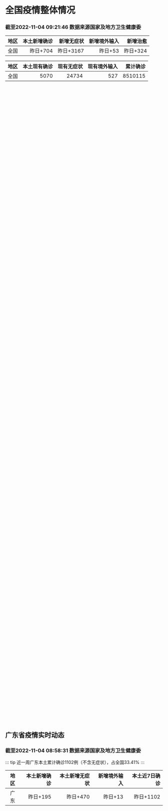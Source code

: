 
# 全国疫情整体情况
### 截至2022-11-04 09:21:46 数据来源国家及地方卫生健康委

|地区|本土新增确诊|新增无症状|新增境外输入|新增治愈|
|:--:|---:|---:|---:|---:|
|全国|昨日+704|昨日+3167|昨日+53|昨日+324|

|地区|本土现有确诊|现有无症状|现有境外输入|累计确诊|
|:--:|---:|---:|---:|---:|
|全国|5070|24734|527|8510115|

<ChinaMap :dataList="dataList" :title="title"/>

<div id="chinaDayModify" style="width:100%;height:500px;margin-bottom:10px;"></div>
<div id="chinaAddHistoryData" style="width:100%;height:500px;margin-bottom:10px;"></div>
<div id="chinaNowHistoryData" style="width:100%;height:500px;margin-bottom:10px;"></div>
<div id="chinaTotalHistoryData" style="width:100%;height:500px;margin-bottom:10px;"></div>


## 广东省疫情实时动态
### 截至2022-11-04 08:58:31 数据来源国家及地方卫生健康委

::: tip 近一周广东本土累计确诊1102例（不含无症状），占全国33.41%
:::

|地区|本土新增确诊|本土新增无症状|新增境外输入|本土近7日确诊|
|:--:|---:|---:|---:|---:|
|广东|昨日+195|昨日+470|昨日+13|昨日+1102|

<div id="guangdongModify" style="width:100%;height:500px;margin-bottom:10px;"></div>
<div id="guangdongTotalHistory" style="width:100%;height:500px;margin-bottom:10px;"></div>
<div id="guangzhouModifyHistory" style="width:100%;height:500px;margin-bottom:10px;"></div>


<script>
import * as echarts from 'echarts'
export default {
  data(){
    return {
      title: '新增本土确诊',
      dataList: [{name: '台湾', value: 0, addList: []},{name: '香港', value: 0, addList: []},{name: '湖北', value: 0, addList: []},{name: '上海', value: 1, addList: [{name: '普陀', num: 1},
]},{name: '吉林', value: 0, addList: []},{name: '广东', value: 195, addList: [{name: '广州', num: 149},
{name: '汕头', num: 19},
{name: '深圳', num: 9},
{name: '茂名', num: 8},
{name: '梅州', num: 6},
]},{name: '海南', value: 0, addList: []},{name: '四川', value: 15, addList: [{name: '阿坝', num: 5},
{name: '成都', num: 4},
{name: '外省返川人员', num: 2},
{name: '绵阳', num: 1},
{name: '德阳', num: 1},
]},{name: '福建', value: 39, addList: [{name: '福州', num: 37},
{name: '南平', num: 2},
]},{name: '内蒙古', value: 239, addList: [{name: '呼和浩特', num: 238},
{name: '鄂尔多斯', num: 1},
]},{name: '北京', value: 32, addList: [{name: '昌平', num: 9},
{name: '密云', num: 7},
{name: '朝阳', num: 6},
{name: '海淀', num: 4},
{name: '未公布来源', num: 2},
]},{name: '陕西', value: 11, addList: [{name: '西安', num: 8},
{name: '安康', num: 3},
]},{name: '河南', value: 22, addList: [{name: '郑州', num: 21},
{name: '许昌', num: 1},
]},{name: '浙江', value: 1, addList: [{name: '宁波', num: 1},
]},{name: '黑龙江', value: 11, addList: [{name: '哈尔滨', num: 10},
{name: '绥化', num: 1},
]},{name: '山东', value: 10, addList: [{name: '青岛', num: 8},
{name: '枣庄', num: 1},
{name: '威海', num: 1},
]},{name: '江苏', value: 3, addList: [{name: '无锡', num: 1},
{name: '盐城', num: 1},
{name: '宿迁', num: 1},
]},{name: '云南', value: 5, addList: [{name: '德宏州', num: 3},
{name: '临沧', num: 1},
{name: '昆明', num: 1},
]},{name: '天津', value: 1, addList: [{name: '未公布来源', num: 1},
]},{name: '广西', value: 0, addList: []},{name: '辽宁', value: 2, addList: [{name: '沈阳', num: 2},
]},{name: '河北', value: 0, addList: []},{name: '新疆', value: 22, addList: [{name: '乌鲁木齐', num: 20},
{name: '未公布来源', num: 2},
]},{name: '湖南', value: 10, addList: [{name: '邵阳', num: 6},
{name: '怀化', num: 2},
{name: '株洲', num: 1},
{name: '益阳', num: 1},
]},{name: '安徽', value: 1, addList: [{name: '合肥', num: 1},
]},{name: '江西', value: 0, addList: []},{name: '西藏', value: 0, addList: []},{name: '重庆', value: 41, addList: [{name: '沙坪坝区', num: 17},
{name: '九龙坡区', num: 5},
{name: '铜梁区', num: 4},
{name: '永川区', num: 3},
{name: '大足区', num: 3},
]},{name: '山西', value: 30, addList: [{name: '大同', num: 22},
{name: '吕梁', num: 4},
{name: '阳泉', num: 2},
{name: '晋中', num: 2},
]},{name: '甘肃', value: 8, addList: [{name: '兰州', num: 8},
]},{name: '贵州', value: 2, addList: [{name: '贵阳', num: 1},
{name: '铜仁', num: 1},
]},{name: '澳门', value: 0, addList: []},{name: '青海', value: 1, addList: [{name: '未公布来源', num: 1},
]},{name: '宁夏', value: 2, addList: [{name: '中卫', num: 1},
{name: '吴忠', num: 1},
]},{name: '南海诸岛', value: 0, addList: []}]
    }
  },
  mounted () {
    const themeObj = {"color":["#2ec7c9","#b6a2de","#5ab1ef","#ffb980","#d87a80","#8d98b3","#e5cf0d","#97b552","#95706d","#dc69aa","#07a2a4","#9a7fd1","#588dd5","#f5994e","#c05050","#59678c","#c9ab00","#7eb00a","#6f5553","#c14089"],"backgroundColor":"rgba(0,0,0,0)","textStyle":{},"title":{"textStyle":{"color":"#008acd"},"subtextStyle":{"color":"#aaaaaa"}},"line":{"itemStyle":{"borderWidth":1},"lineStyle":{"width":2},"symbolSize":3,"symbol":"emptyCircle","smooth":true},"radar":{"itemStyle":{"borderWidth":1},"lineStyle":{"width":2},"symbolSize":3,"symbol":"emptyCircle","smooth":true},"bar":{"itemStyle":{"barBorderWidth":0,"barBorderColor":"#ccc"}},"pie":{"itemStyle":{"borderWidth":0,"borderColor":"#ccc"}},"scatter":{"itemStyle":{"borderWidth":0,"borderColor":"#ccc"}},"boxplot":{"itemStyle":{"borderWidth":0,"borderColor":"#ccc"}},"parallel":{"itemStyle":{"borderWidth":0,"borderColor":"#ccc"}},"sankey":{"itemStyle":{"borderWidth":0,"borderColor":"#ccc"}},"funnel":{"itemStyle":{"borderWidth":0,"borderColor":"#ccc"}},"gauge":{"itemStyle":{"borderWidth":0,"borderColor":"#ccc"}},"candlestick":{"itemStyle":{"color":"#d87a80","color0":"#2ec7c9","borderColor":"#d87a80","borderColor0":"#2ec7c9","borderWidth":1}},"graph":{"itemStyle":{"borderWidth":0,"borderColor":"#ccc"},"lineStyle":{"width":1,"color":"#aaaaaa"},"symbolSize":3,"symbol":"emptyCircle","smooth":true,"color":["#2ec7c9","#b6a2de","#5ab1ef","#ffb980","#d87a80","#8d98b3","#e5cf0d","#97b552","#95706d","#dc69aa","#07a2a4","#9a7fd1","#588dd5","#f5994e","#c05050","#59678c","#c9ab00","#7eb00a","#6f5553","#c14089"],"label":{"color":"#eeeeee"}},"map":{"itemStyle":{"areaColor":"#dddddd","borderColor":"#eeeeee","borderWidth":0.5},"label":{"color":"#d87a80"},"emphasis":{"itemStyle":{"areaColor":"rgba(254,153,78,1)","borderColor":"#444","borderWidth":1},"label":{"color":"rgb(100,0,0)"}}},"geo":{"itemStyle":{"areaColor":"#dddddd","borderColor":"#eeeeee","borderWidth":0.5},"label":{"color":"#d87a80"},"emphasis":{"itemStyle":{"areaColor":"rgba(254,153,78,1)","borderColor":"#444","borderWidth":1},"label":{"color":"rgb(100,0,0)"}}},"categoryAxis":{"axisLine":{"show":true,"lineStyle":{"color":"#008acd"}},"axisTick":{"show":true,"lineStyle":{"color":"#333"}},"axisLabel":{"show":true,"color":"#333"},"splitLine":{"show":false,"lineStyle":{"color":["#eee"]}},"splitArea":{"show":false,"areaStyle":{"color":["rgba(250,250,250,0.3)","rgba(200,200,200,0.3)"]}}},"valueAxis":{"axisLine":{"show":true,"lineStyle":{"color":"#008acd"}},"axisTick":{"show":true,"lineStyle":{"color":"#333"}},"axisLabel":{"show":true,"color":"#333"},"splitLine":{"show":true,"lineStyle":{"color":["#eee"]}},"splitArea":{"show":true,"areaStyle":{"color":["rgba(250,250,250,0.3)","rgba(200,200,200,0.3)"]}}},"logAxis":{"axisLine":{"show":true,"lineStyle":{"color":"#008acd"}},"axisTick":{"show":true,"lineStyle":{"color":"#333"}},"axisLabel":{"show":true,"color":"#333"},"splitLine":{"show":true,"lineStyle":{"color":["#eee"]}},"splitArea":{"show":true,"areaStyle":{"color":["rgba(250,250,250,0.3)","rgba(200,200,200,0.3)"]}}},"timeAxis":{"axisLine":{"show":true,"lineStyle":{"color":"#008acd"}},"axisTick":{"show":true,"lineStyle":{"color":"#333"}},"axisLabel":{"show":true,"color":"#333"},"splitLine":{"show":true,"lineStyle":{"color":["#eee"]}},"splitArea":{"show":false,"areaStyle":{"color":["rgba(250,250,250,0.3)","rgba(200,200,200,0.3)"]}}},"toolbox":{"iconStyle":{"borderColor":"#2ec7c9"},"emphasis":{"iconStyle":{"borderColor":"#18a4a6"}}},"legend":{"textStyle":{"color":"#333333"}},"tooltip":{"axisPointer":{"lineStyle":{"color":"#008acd","width":"1"},"crossStyle":{"color":"#008acd","width":"1"}}},"timeline":{"lineStyle":{"color":"#008acd","width":1},"itemStyle":{"color":"#008acd","borderWidth":1},"controlStyle":{"color":"#008acd","borderColor":"#008acd","borderWidth":0.5},"checkpointStyle":{"color":"#2ec7c9","borderColor":"#2ec7c9"},"label":{"color":"#008acd"},"emphasis":{"itemStyle":{"color":"#a9334c"},"controlStyle":{"color":"#008acd","borderColor":"#008acd","borderWidth":0.5},"label":{"color":"#008acd"}}},"visualMap":{"color":["#5ab1ef","#e0ffff"]},"dataZoom":{"backgroundColor":"rgba(47,69,84,0)","dataBackgroundColor":"#efefff","fillerColor":"rgba(182,162,222,0.2)","handleColor":"#008acd","handleSize":"100%","textStyle":{"color":"#333333"}},"markPoint":{"label":{"color":"#eeeeee"},"emphasis":{"label":{"color":"#eeeeee"}}}}

    echarts.registerTheme('dark', (themeObj))

    this.chartChDay = echarts.init(document.getElementById("chinaDayModify"), "dark")
,this.chartChAdd = echarts.init(document.getElementById("chinaAddHistoryData"), "dark")
,this.chartChNow = echarts.init(document.getElementById("chinaNowHistoryData"), "dark")
,this.chartChTotal = echarts.init(document.getElementById("chinaTotalHistoryData"), "dark")
,this.chartGdMod = echarts.init(document.getElementById("guangdongModify"), "dark")
,this.chartGdTotal = echarts.init(document.getElementById("guangdongTotalHistory"), "dark")
,this.chartGzMod = echarts.init(document.getElementById("guangzhouModifyHistory"), "dark")


    const option_gd_mod = {
      title: {
        text: '广东疫情新增趋势（人）'
      },
      tooltip: {
        trigger: 'axis',
        axisPointer: {
          type: 'cross',
          label: {
            backgroundColor: '#6a7985'
          }
        }
      },
      legend: {
        top: 20,
        data: [{name: '本土新增确诊',icon: 'rect'}, {name: '本土新增无症状',icon: 'rect'},{name: '新增境外输入',icon: 'rect'}]
      },
      grid: {
        left: '3%',
        right: '4%',
        bottom: '3%',
        containLabel: true
      },
      toolbox: {
        feature: {
          saveAsImage: {}
        }
      },
      xAxis: {
        type: 'category',
        boundaryGap: false,
        data: ["09.06","09.07","09.08","09.09","09.10","09.11","09.12","09.13","09.14","09.15","09.16","09.17","09.18","09.19","09.20","09.21","09.22","09.23","09.24","09.25","09.26","09.27","09.28","09.29","09.30","10.01","10.02","10.03","10.04","10.05","10.06","10.07","10.08","10.09","10.10","10.11","10.12","10.13","10.14","10.15","10.16","10.17","10.18","10.19","10.20","10.21","10.22","10.23","10.24","10.25","10.26","10.27","10.28","10.29","10.30","10.31","11.01","11.02","11.03",]
      },
      yAxis: {
        type: 'value'
      },
      series: [
        {
          name: '本土新增确诊',
          type: 'line',
          areaStyle: {},
          emphasis: {
            focus: 'series'
          },
          data: [42,27,36,26,15,17,7,6,5,5,3,2,1,0,3,1,2,5,6,7,12,4,18,16,22,17,19,27,34,37,41,47,34,31,38,43,36,53,60,35,23,36,50,26,27,19,32,23,33,45,15,27,63,83,291,242,125,103,195,]
        },
        {
          name: '本土新增无症状',
          type: 'line',
          areaStyle: {},
          emphasis: {
            focus: 'series'
          },
          data: [18,12,28,6,10,11,4,3,4,1,1,1,2,1,2,2,4,0,0,5,5,2,5,15,21,10,24,16,24,27,34,27,21,24,25,11,17,21,29,29,38,61,48,58,62,74,59,70,62,67,84,88,136,195,468,458,298,356,470,]
        },
        {
          name: '新增境外输入',
          type: 'line',
          areaStyle: {},
          emphasis: {
            focus: 'series'
          },
          data: [19,6,16,23,19,21,12,11,8,10,15,7,11,15,12,13,14,15,12,19,14,15,21,15,11,29,11,19,18,19,27,10,14,27,27,14,17,15,24,18,18,11,12,14,25,17,9,19,12,6,5,11,14,14,8,7,10,12,13,]
        }
      ]
    };

    const option_gd_total = {
      title: {
        text: '广东疫情概览（人）'
      },
      tooltip: {
        trigger: 'axis',
        axisPointer: {
          type: 'cross',
          label: {
            backgroundColor: '#6a7985'
          }
        }
      },
      legend: {
        top: 20,
        data: [{name: '累计确诊',icon: 'rect'},{name: '累计治愈',icon: 'rect'}]
      },
      grid: {
        left: '3%',
        right: '4%',
        bottom: '3%',
        containLabel: true
      },
      toolbox: {
        feature: {
          saveAsImage: {}
        }
      },
      xAxis: {
        type: 'category',
        boundaryGap: false,
        data: ["09.06","09.07","09.08","09.09","09.10","09.11","09.12","09.13","09.14","09.15","09.16","09.17","09.18","09.19","09.20","09.21","09.22","09.23","09.24","09.25","09.26","09.27","09.28","09.29","09.30","10.01","10.02","10.03","10.04","10.05","10.06","10.07","10.08","10.09","10.10","10.11","10.12","10.13","10.14","10.15","10.16","10.17","10.18","10.19","10.20","10.21","10.22","10.23","10.24","10.25","10.26","10.27","10.28","10.29","10.30","10.31","11.01","11.02","11.03",]
      },
      yAxis: {
        type: 'value'
      },
      series: [
        {
          name: '累计确诊',
          type: 'line',
          areaStyle: {},
          emphasis: {
            focus: 'series'
          },
          data: [9474,9507,9559,9608,9642,9680,9699,9716,9729,9744,9762,9771,9783,9798,9813,9827,9843,9863,9881,9905,9931,9950,9991,10022,10055,10101,10131,10177,10229,10285,10353,10410,10458,10516,10581,10638,10691,10759,10843,10896,10947,10994,11056,11106,11138,11174,11215,11257,11302,11353,11373,11411,11488,11585,11884,12133,12268,12383,12591,]
        },
        {
          name: '累计治愈',
          type: 'line',
          areaStyle: {},
          emphasis: {
            focus: 'series'
          },
          data: [8775,8804,8831,8855,8888,8923,8959,9011,9075,9140,9140,9140,9140,9140,9140,9140,9529,9529,9529,9529,9529,9529,9529,9529,9529,9529,9529,9529,9529,9529,9877,9877,9877,9972,10007,10048,10091,10127,10127,10127,10178,10239,10298,10298,10298,10298,10298,10298,10298,10298,10298,10298,10298,10298,10298,10298,10298,10298,10298,]
        }
      ]
    };

    const option_gz_mod = {
      title: {
        text: '广州疫情新增趋势（人）'
      },
      tooltip: {
        trigger: 'axis',
        axisPointer: {
          type: 'cross',
          label: {
            backgroundColor: '#6a7985'
          }
        }
      },
      legend: {
        top: 20,
        data: [{name: '本土新增确诊',icon: 'rect'},{name: '本土新增无症状',icon: 'rect'}]
      },
      grid: {
        left: '3%',
        right: '4%',
        bottom: '3%',
        containLabel: true
      },
      toolbox: {
        feature: {
          saveAsImage: {}
        }
      },
      xAxis: {
        type: 'category',
        boundaryGap: false,
        data: ["0906","0907","0908","0909","0910","0911","0912","0913","0914","0915","0916","0917","0918","0919","0920","0921","0922","0923","0924","0925","0926","0927","0928","0929","0930","1001","1002","1003","1004","1005","1006","1007","1008","1009","1010","1011","1012","1013","1014","1015","1016","1017","1018","1019","1020","1021","1022","1023","1024","1025","1026","1027","1028","1029","1030","1031","1101","1102","1103",]
      },
      yAxis: {
        type: 'value'
      },
      series: [
        {
          name: '本土新增确诊',
          type: 'line',
          areaStyle: {},
          emphasis: {
            focus: 'series'
          },
          data: [6,3,2,0,0,0,0,0,0,0,0,1,0,0,0,0,1,4,5,2,2,0,1,1,2,0,5,10,12,14,21,17,18,5,13,6,10,25,23,20,3,16,22,6,10,12,18,16,22,27,11,19,54,66,232,190,85,83,149,]
        },
        {
          name: '本土新增无症状',
          type: 'line',
          areaStyle: {},
          emphasis: {
            focus: 'series'
          },
          data: [1,1,0,0,0,0,0,0,0,0,1,0,1,0,1,2,4,0,0,0,1,1,0,2,0,0,3,7,5,13,8,12,9,15,1,2,7,3,8,16,27,43,31,44,46,46,39,53,43,46,39,46,85,125,295,289,253,323,430,]
        }
      ]
    };

    const option_ch_day  = {
      series: [
        {
          type: 'treemap',
          data: [
            {
              name: '本土新增确诊昨日+704',
              value: 704,
            },
            {
              name: '新增无症状昨日+3167',
              value: 3167,
            },
            {
              name: '新增境外输入昨日+53',
              value: 53,
            },
            {
              name: '新增治愈昨日+324',
              value: 324,
            },
          ]
        }
      ]
    };

    const option_ch_add = {
      title: {
        text: '新增疫情整体走势'
      },
      tooltip: {
        trigger: 'axis',
        axisPointer: {
          type: 'cross',
          label: {
            backgroundColor: '#6a7985'
          }
        }
      },
      legend: {
        top: 20,
        data: [{name: '本土确诊',icon: 'rect'}, {name: '无症状感染',icon: 'rect'},{name: '新增境外输入',icon: 'rect'}]
      },
      grid: {
        left: '3%',
        right: '4%',
        bottom: '3%',
        containLabel: true
      },
      toolbox: {
        feature: {
          saveAsImage: {}
        }
      },
      xAxis: {
        type: 'category',
        boundaryGap: false,
        data: ["09.04","09.05","09.06","09.07","09.08","09.09","09.10","09.11","09.12","09.13","09.14","09.15","09.16","09.17","09.18","09.19","09.20","09.21","09.22","09.23","09.24","09.25","09.26","09.27","09.28","09.29","09.30","10.01","10.02","10.03","10.04","10.05","10.06","10.07","10.08","10.09","10.10","10.11","10.12","10.13","10.14","10.15","10.16","10.17","10.18","10.19","10.20","10.21","10.22","10.23","10.24","10.25","10.26","10.27","10.28","10.29","10.30","10.31","11.01","11.02","11.03",]
      },
      yAxis: {
        type: 'value'
      },
      series: [
        {
          name: '本土确诊',
          type: 'line',
          areaStyle: {},
          emphasis: {
            focus: 'series'
          },
          data: [303,264,323,241,259,239,179,164,188,196,126,102,76,106,92,104,123,114,121,129,159,235,173,119,106,97,106,116,189,250,223,183,216,447,441,373,427,374,322,249,291,174,182,208,204,164,158,159,155,173,205,297,193,214,324,353,479,498,409,531,704,]
        },
        {
          name: '无症状感染',
          type: 'line',
          areaStyle: {},
          emphasis: {
            focus: 'series'
          },
          data: [1249,1235,1247,1093,1033,994,959,785,727,762,823,746,505,930,715,525,485,512,627,624,601,597,636,625,526,625,549,432,466,626,747,1005,1267,1301,1307,1566,1662,1386,1154,1010,900,668,534,587,630,643,638,658,683,751,875,944,924,1123,1153,1566,2220,2221,2346,2669,3167,]
        },
        {
          name: '新增境外输入',
          type: 'line',
          areaStyle: {},
          emphasis: {
            focus: 'series'
          },
          data: [46,46,57,39,42,51,55,62,54,41,41,59,64,48,55,48,43,51,54,59,58,60,72,75,64,59,66,63,51,57,50,46,72,54,62,61,64,43,50,64,70,70,63,42,43,47,56,56,52,48,41,41,38,48,53,48,42,49,56,50,53,]
        }
      ]
    };

    const option_ch_now = {
      title: {
        text: '现有疫情整体走势'
      },
      tooltip: {
        trigger: 'axis',
        axisPointer: {
          type: 'cross',
          label: {
            backgroundColor: '#6a7985'
          }
        }
      },
      legend: {
        top: 20,
        data: [{name: '本土确诊',icon: 'rect'}, {name: '无症状感染',icon: 'rect'},{name: '新增境外输入',icon: 'rect'}]
      },
      grid: {
        left: '3%',
        right: '4%',
        bottom: '3%',
        containLabel: true
      },
      toolbox: {
        feature: {
          saveAsImage: {}
        }
      },
      xAxis: {
        type: 'category',
        boundaryGap: false,
        data: ["09.04","09.05","09.06","09.07","09.08","09.09","09.10","09.11","09.12","09.13","09.14","09.15","09.16","09.17","09.18","09.19","09.20","09.21","09.22","09.23","09.24","09.25","09.26","09.27","09.28","09.29","09.30","10.01","10.02","10.03","10.04","10.05","10.06","10.07","10.08","10.09","10.10","10.11","10.12","10.13","10.14","10.15","10.16","10.17","10.18","10.19","10.20","10.21","10.22","10.23","10.24","10.25","10.26","10.27","10.28","10.29","10.30","10.31","11.01","11.02","11.03",]
      },
      yAxis: {
        type: 'value'
      },
      series: [
        {
          name: '本土确诊',
          type: 'line',
          areaStyle: {},
          emphasis: {
            focus: 'series'
          },
          data: [5668,5670,5709,5713,5666,5575,5403,5083,4851,4714,4334,3681,3502,3293,3070,2881,2726,2606,2494,2477,2395,2404,2381,2378,2365,2359,2301,2314,2306,2341,2261,2263,2329,2666,2977,3240,3460,3637,3779,3824,3906,3854,3808,3777,3677,3595,3529,3362,3245,3179,3062,3127,3104,3107,3252,3440,3751,4101,4324,4641,5070,]
        },
        {
          name: '无症状感染',
          type: 'line',
          areaStyle: {},
          emphasis: {
            focus: 'series'
          },
          data: [559,557,571,548,560,560,567,568,566,563,550,565,586,572,576,577,571,577,564,563,552,558,585,613,632,610,608,631,623,629,615,620,628,633,641,646,644,623,618,632,657,650,655,636,635,623,624,624,629,605,592,578,562,551,549,547,527,537,530,523,527,]
        },
        {
          name: '新增境外输入',
          type: 'line',
          areaStyle: {},
          emphasis: {
            focus: 'series'
          },
          data: [23491,23860,24163,24009,23400,22660,22555,21919,21298,20832,20206,18729,18148,17756,17213,16241,14762,14010,13518,11627,11277,10573,10414,10373,10105,9829,9770,9618,8814,8449,8109,8069,8744,9419,10193,11206,11944,12805,13455,13998,14442,14606,14679,14750,14715,14774,14658,14360,14193,14094,14026,14399,14475,14817,15140,15931,17538,19036,20631,22423,24734,]
        }
      ]
    };

    const option_ch_total = {
      title: {
        text: '累计疫情整体走势'
      },
      tooltip: {
        trigger: 'axis',
        axisPointer: {
          type: 'cross',
          label: {
            backgroundColor: '#6a7985'
          }
        }
      },
      legend: {
        top: 20,
        data: [{name: '确诊(含港澳台)', con: 'rect'}, {name: '死亡(含港澳台)',icon: 'rect'}]
      },
      grid: {
        left: '3%',
        right: '4%',
        bottom: '3%',
        containLabel: true
      },
      toolbox: {
        feature: {
          saveAsImage: {}
        }
      },
      xAxis: {
        type: 'category',
        boundaryGap: false,
        data: ["09.04","09.05","09.06","09.07","09.08","09.09","09.10","09.11","09.12","09.13","09.14","09.15","09.16","09.17","09.18","09.19","09.20","09.21","09.22","09.23","09.24","09.25","09.26","09.27","09.28","09.29","09.30","10.01","10.02","10.03","10.04","10.05","10.06","10.07","10.08","10.09","10.10","10.11","10.12","10.13","10.14","10.15","10.16","10.17","10.18","10.19","10.20","10.21","10.22","10.23","10.24","10.25","10.26","10.27","10.28","10.29","10.30","10.31","11.01","11.02","11.03",]
      },
      yAxis: {
        type: 'value'
      },
      series: [
        {
          name: '确诊(含港澳台)',
          type: 'line',
          areaStyle: {},
          emphasis: {
            focus: 'series'
          },
          data: [6080405,6106096,6144277,6187141,6223835,6259551,6296680,6330038,6356783,6404975,6455788,6502479,6545234,6585920,6626392,6655661,6701113,6748819,6792066,6833790,6872895,6912675,6942179,6988610,7037863,7083359,7127469,7171159,7215114,7249310,7299603,7355347,7402656,7454504,7499946,7499946,7578751,7621171,7621171,7621171,7778306,7822739,7865269,7895059,7895059,7895059,8026778,8064765,8101522,8137786,8137786,8137786,8246496,8283181,8318921,8352484,8385213,8409023,8444367,8478830,8510115,]
        },
        {
          name: '死亡(含港澳台)',
          type: 'line',
          areaStyle: {},
          emphasis: {
            focus: 'series'
          },
          data: [25019,25058,25088,25130,25171,25237,25275,25315,25354,25381,25428,25491,25553,25603,25671,25712,25744,25792,25868,26074,26132,26176,26244,26278,26330,26388,26446,26500,26568,26609,21422,26706,26769,26823,26823,26823,26823,26823,26823,26823,26823,26823,26823,26823,26823,26823,26823,26823,26823,26823,26823,26823,26823,26823,26823,26823,26823,26823,26823,26823,26823,]
        }
      ]
    };

    this.chartGdMod.setOption(option_gd_mod);
    this.chartGdTotal.setOption(option_gd_total);
    this.chartGzMod.setOption(option_gz_mod);
    this.chartChDay.setOption(option_ch_day);
    this.chartChAdd.setOption(option_ch_add);
    this.chartChNow.setOption(option_ch_now);
    this.chartChTotal.setOption(option_ch_total);

    window.onresize = () => {
      this.chartGdMod.resize()
      this.chartGdTotal.resize()
      this.chartGzMod.resize()
      this.chartChDay.resize()
      this.chartChAdd.resize()
      this.chartChNow.resize()
      this.chartChTotal.resize()
    }
  }
}
</script>

## 广东省各地区疫情情况

::: danger 195个中高风险地区
:::

|地区|本土新增确诊|本土新增无症状|本土近7日确诊|中高风险地区|
|:--:|---:|---:|---:|---:|
|河源|+1|0|+1|0|
|云浮|+1|0|+1|0|
|广州|+149|+430|+859|+107|
|汕头|+19|+13|+41|+14|
|深圳|+9|+3|+89|+40|
|茂名|+8|0|+9|+7|
|梅州|+6|+9|+46|+7|
|佛山|+1|+13|+27|0|
|江门|+1|0|+18|+6|
|揭阳|0|+2|0|+2|
|阳江|0|0|+4|+4|
|韶关|0|0|+4|0|
|清远|0|0|+2|0|
|东莞|0|0|+1|+5|
|汕尾|0|0|0|0|
|肇庆|0|0|0|0|
|珠海|0|0|0|0|
|惠州|0|0|0|+3|
|潮州|0|0|0|0|
|湛江|0|0|0|0|
|中山|0|0|0|0|


## 广东疫情热点动态

  
### 11-04 10:02
::: tip 注意！11月4日，吴川市开展全员核酸检测
吴川市关于11月4日开展全员核酸筛查的通告为进一步强化新冠肺炎疫情防控管控工作，切实保障广大人民群众身体健康和生命安全，经综合研判，吴川市定于2022年11月4日开展全员核酸筛查工作。现将有关事项通告...

信息来源：南方PLUS

[阅读全文](https://h5.baike.qq.com/mobile/landing.html?docid=20221104A01XE200&isNews=1&adtag=wxjk.yqssc.yqdt)
:::

### 11-04 09:23
::: tip 潮州饶平发现1名核酸检测结果异常人员，部分区域实行临时交通管制
11月4日，饶平县新型冠状病毒肺炎疫情防控指挥部办公室发布通告，该县在省内外市返饶人员中发现1名核酸检测结果异常人员，经研究决定，自11月4日5时30分起对汫洲镇全域（湖水村、西峡村除外）实行临时交通...

信息来源：南方都市报

[阅读全文](https://h5.baike.qq.com/mobile/landing.html?docid=20221104A01JH900&isNews=1&adtag=wxjk.yqssc.yqdt)
:::

### 11-04 08:54
::: tip 划定风险区！南山发布2则通告，涉这些区域
昨天深夜至今天凌晨，深圳市南山区新型冠状病毒肺炎疫情防控指挥部办公室连发2则通告，在粤海街道划定高风险区、中风险区、低风险区；在南山街道划定高风险区、中风险区、临时风险排查区、低风险区。...

深圳大件事

[阅读全文](https://mp.weixin.qq.com/s?__biz=MzA4NTczOTMzMQ==&mid=2651394913&idx=2&sn=a25775f14701d113b13ad129bfd755b0&chksm=842ee14db359685b99543729161ec92e17d5dc68d89c8877ece615e1aec4db219f5cc559fcfa&mpshare=1&scene=1&srcid=1104Ez1ENvAEQMhoGBnupy6b&sharer_sharetime=1667527430987&sharer_shareid=20e33aa564e857bfdc5733034f4f2915&version=4.0.19.6020&platform=win#rd)
:::

### 11-04 08:49
::: tip 深圳11月3日新增9例确诊病例和3例无症状感染者，详情公布
据深圳卫健委，11月3日0-24时，深圳新增9例新冠肺炎确诊病例和3例新冠病毒无症状感染者。其中，在集中隔离观察人员中发现11例，在居家隔离医学观察人员中发现1例。01新增病例情况如下病例1居住在南山...

信息来源：界面新闻

[阅读全文](https://h5.baike.qq.com/mobile/landing.html?docid=20221104A018IC00&isNews=1&adtag=wxjk.yqssc.yqdt)
:::

### 11-04 08:41
::: tip 广东昨日新增本土确诊病例195例，新增本土无症状感染者470例
2022年11月4日广东省新冠肺炎疫情情况11月3日0-24时，全省新增本土确诊病例187例（广州142例，深圳9例，汕头18例，佛山1例，河源1例，梅州6例，江门1例，茂名8例，云浮1例）；新增本土...

信息来源：成都商报红星新闻

[阅读全文](https://h5.baike.qq.com/mobile/landing.html?docid=20221104A016R500&isNews=1&adtag=wxjk.yqssc.yqdt)
:::

### 11-04 08:38
::: tip 11月3日深圳新增9例确诊病例和3例无症状感染者
11月3日0-24时，深圳新增9例新冠肺炎确诊病例和3例新冠病毒无症状感染者。
其中，在集中隔离观察人员中发现11例，在居家隔离医学观察人员中发现1例。...

深圳卫健委

[阅读全文](https://mp.weixin.qq.com/s?__biz=MzIxNDA0MTExMg==&mid=2652201900&idx=1&sn=bdbf47ad84b1b3a87afa858826b7b173&chksm=8c4c54dbbb3bddcd6c3bab4d736623e97e5f7670c393a6a5c67c5152585457345fff8e6a05ce&mpshare=1&scene=1&srcid=1104M47cO2w69Dr7d3CFkRS0&sharer_sharetime=1667528648867&sharer_shareid=20e33aa564e857bfdc5733034f4f2915&version=4.0.19.6020&platform=win#rd)
:::

### 11-04 08:42
::: tip 2022年11月4日广东省新冠肺炎疫情情况
                                                        　　11月3日0-24时，全省新增本土确诊病例187例（广州142例，深圳9例，汕头18...

信息来源：广东省卫生健康委员会

[阅读全文](https://h5.baike.qq.com/mobile/landing.html?docid=WJW20221104F5NQG0Z4&isNews=1&adtag=wxjk.yqssc.yqdt)
:::

### 11-03 23:02
::: tip 农行丰顺支行多措并举做好疫情防控工作
近日，丰顺县突发疫情，农行丰顺支行认真落实上级行和政府关于疫情防控的部署要求，多措并举做好疫情防控和金融服务保障工作。迅速行动，落实责任农行丰顺支行迅速进入应急响应状态，及时召开专题会议研究安排防疫工...

信息来源：南方PLUS

[阅读全文](https://h5.baike.qq.com/mobile/landing.html?docid=20221103A0A09N00&isNews=1&adtag=wxjk.yqssc.yqdt)
:::

### 11-03 22:51
::: tip 广州荔湾：11月4日彩虹街等16条街道开展全员核酸检测
关于荔湾区11月4日开展彩虹街等16条街道全员核酸检测工作的通告广大居民朋友：因疫情防控需要，我区定于2022年11月4日（本周五）在金花、西村、南源、逢源、多宝、昌华、岭南、华林、沙面、龙津、彩虹、...

信息来源：南方都市报

[阅读全文](https://h5.baike.qq.com/mobile/landing.html?docid=20221103A09XZG00&isNews=1&adtag=wxjk.yqssc.yqdt)
:::

### 11-03 22:44
::: tip 广东普宁市发现1例无症状感染者，活动轨迹情况公布
普宁市发现1例新冠病毒无症状感染者，活动轨迹情况公布2022年11月3日0~12时，我市新增1例无症状感染者（方某某，女，家住麒麟镇南陇村），在已管控的风险防范区筛查发现，目前已闭环转运至定点医疗机构...

信息来源：成都商报红星新闻

[阅读全文](https://h5.baike.qq.com/mobile/landing.html?docid=20221103A09WD700&isNews=1&adtag=wxjk.yqssc.yqdt)
:::


## 广州疫情热点动态

  
### 11-04 10:02
::: tip 注意！11月4日，吴川市开展全员核酸检测
吴川市关于11月4日开展全员核酸筛查的通告为进一步强化新冠肺炎疫情防控管控工作，切实保障广大人民群众身体健康和生命安全，经综合研判，吴川市定于2022年11月4日开展全员核酸筛查工作。现将有关事项通告...

信息来源：南方PLUS

[阅读全文](https://h5.baike.qq.com/mobile/landing.html?docid=20221104A01XE200&isNews=1&adtag=wxjk.yqssc.yqdt)
:::

### 11-04 09:23
::: tip 潮州饶平发现1名核酸检测结果异常人员，部分区域实行临时交通管制
11月4日，饶平县新型冠状病毒肺炎疫情防控指挥部办公室发布通告，该县在省内外市返饶人员中发现1名核酸检测结果异常人员，经研究决定，自11月4日5时30分起对汫洲镇全域（湖水村、西峡村除外）实行临时交通...

信息来源：南方都市报

[阅读全文](https://h5.baike.qq.com/mobile/landing.html?docid=20221104A01JH900&isNews=1&adtag=wxjk.yqssc.yqdt)
:::

### 11-04 08:54
::: tip 划定风险区！南山发布2则通告，涉这些区域
昨天深夜至今天凌晨，深圳市南山区新型冠状病毒肺炎疫情防控指挥部办公室连发2则通告，在粤海街道划定高风险区、中风险区、低风险区；在南山街道划定高风险区、中风险区、临时风险排查区、低风险区。...

深圳大件事

[阅读全文](https://mp.weixin.qq.com/s?__biz=MzA4NTczOTMzMQ==&mid=2651394913&idx=2&sn=a25775f14701d113b13ad129bfd755b0&chksm=842ee14db359685b99543729161ec92e17d5dc68d89c8877ece615e1aec4db219f5cc559fcfa&mpshare=1&scene=1&srcid=1104Ez1ENvAEQMhoGBnupy6b&sharer_sharetime=1667527430987&sharer_shareid=20e33aa564e857bfdc5733034f4f2915&version=4.0.19.6020&platform=win#rd)
:::

### 11-04 08:49
::: tip 深圳11月3日新增9例确诊病例和3例无症状感染者，详情公布
据深圳卫健委，11月3日0-24时，深圳新增9例新冠肺炎确诊病例和3例新冠病毒无症状感染者。其中，在集中隔离观察人员中发现11例，在居家隔离医学观察人员中发现1例。01新增病例情况如下病例1居住在南山...

信息来源：界面新闻

[阅读全文](https://h5.baike.qq.com/mobile/landing.html?docid=20221104A018IC00&isNews=1&adtag=wxjk.yqssc.yqdt)
:::

### 11-04 08:41
::: tip 广东昨日新增本土确诊病例195例，新增本土无症状感染者470例
2022年11月4日广东省新冠肺炎疫情情况11月3日0-24时，全省新增本土确诊病例187例（广州142例，深圳9例，汕头18例，佛山1例，河源1例，梅州6例，江门1例，茂名8例，云浮1例）；新增本土...

信息来源：成都商报红星新闻

[阅读全文](https://h5.baike.qq.com/mobile/landing.html?docid=20221104A016R500&isNews=1&adtag=wxjk.yqssc.yqdt)
:::

### 11-04 08:38
::: tip 11月3日深圳新增9例确诊病例和3例无症状感染者
11月3日0-24时，深圳新增9例新冠肺炎确诊病例和3例新冠病毒无症状感染者。
其中，在集中隔离观察人员中发现11例，在居家隔离医学观察人员中发现1例。...

深圳卫健委

[阅读全文](https://mp.weixin.qq.com/s?__biz=MzIxNDA0MTExMg==&mid=2652201900&idx=1&sn=bdbf47ad84b1b3a87afa858826b7b173&chksm=8c4c54dbbb3bddcd6c3bab4d736623e97e5f7670c393a6a5c67c5152585457345fff8e6a05ce&mpshare=1&scene=1&srcid=1104M47cO2w69Dr7d3CFkRS0&sharer_sharetime=1667528648867&sharer_shareid=20e33aa564e857bfdc5733034f4f2915&version=4.0.19.6020&platform=win#rd)
:::

### 11-04 08:42
::: tip 2022年11月4日广东省新冠肺炎疫情情况
                                                        　　11月3日0-24时，全省新增本土确诊病例187例（广州142例，深圳9例，汕头18...

信息来源：广东省卫生健康委员会

[阅读全文](https://h5.baike.qq.com/mobile/landing.html?docid=WJW20221104F5NQG0Z4&isNews=1&adtag=wxjk.yqssc.yqdt)
:::

### 11-03 23:02
::: tip 农行丰顺支行多措并举做好疫情防控工作
近日，丰顺县突发疫情，农行丰顺支行认真落实上级行和政府关于疫情防控的部署要求，多措并举做好疫情防控和金融服务保障工作。迅速行动，落实责任农行丰顺支行迅速进入应急响应状态，及时召开专题会议研究安排防疫工...

信息来源：南方PLUS

[阅读全文](https://h5.baike.qq.com/mobile/landing.html?docid=20221103A0A09N00&isNews=1&adtag=wxjk.yqssc.yqdt)
:::

### 11-03 22:51
::: tip 广州荔湾：11月4日彩虹街等16条街道开展全员核酸检测
关于荔湾区11月4日开展彩虹街等16条街道全员核酸检测工作的通告广大居民朋友：因疫情防控需要，我区定于2022年11月4日（本周五）在金花、西村、南源、逢源、多宝、昌华、岭南、华林、沙面、龙津、彩虹、...

信息来源：南方都市报

[阅读全文](https://h5.baike.qq.com/mobile/landing.html?docid=20221103A09XZG00&isNews=1&adtag=wxjk.yqssc.yqdt)
:::

### 11-03 22:44
::: tip 广东普宁市发现1例无症状感染者，活动轨迹情况公布
普宁市发现1例新冠病毒无症状感染者，活动轨迹情况公布2022年11月3日0~12时，我市新增1例无症状感染者（方某某，女，家住麒麟镇南陇村），在已管控的风险防范区筛查发现，目前已闭环转运至定点医疗机构...

信息来源：成都商报红星新闻

[阅读全文](https://h5.baike.qq.com/mobile/landing.html?docid=20221103A09WD700&isNews=1&adtag=wxjk.yqssc.yqdt)
:::

